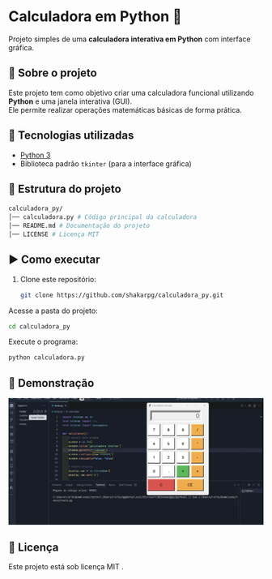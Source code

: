 # Calculadora em Python 🧮

Projeto simples de uma **calculadora interativa em Python** com interface gráfica.

## 📌 Sobre o projeto
Este projeto tem como objetivo criar uma calculadora funcional utilizando **Python** e uma janela interativa (GUI).  
Ele permite realizar operações matemáticas básicas de forma prática.

## 🚀 Tecnologias utilizadas
- [Python 3](https://www.python.org/)
- Biblioteca padrão `tkinter` (para a interface gráfica)

## 📂 Estrutura do projeto
```bash
calculadora_py/
│── calculadora.py # Código principal da calculadora
│── README.md # Documentação do projeto
│── LICENSE # Licença MIT
```

## ▶️ Como executar
1. Clone este repositório:
   ```bash
   git clone https://github.com/shakarpg/calculadora_py.git
Acesse a pasta do projeto:
```bash
cd calculadora_py
```
Execute o programa:
```bash
python calculadora.py
```

## 📸 Demonstração
![calculadora](calculadora.png)

## 📜 Licença

Este projeto está sob licença MIT .
